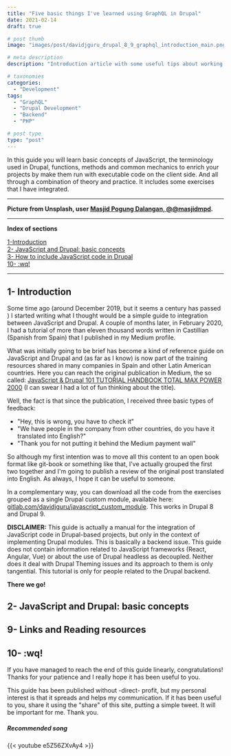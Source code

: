```yaml
---
title: "Five basic things I've learned using GraphQL in Drupal"
date: 2021-02-14
draft: true

# post thumb
image: "images/post/davidjguru_drupal_8_9_graphql_introduction_main.png"

# meta description
description: "Introduction article with some useful tips about working with GraphQL and Drupal."

# taxonomies
categories:
  - "Development"
tags:
  - "GraphQL"
  - "Drupal Development"
  - "Backend"
  - "PHP"

# post type
type: "post"
---
```


In this guide you will learn basic concepts of JavaScript, the terminology used in Drupal, functions, methods and common mechanics to enrich your projects by make them run with executable code on the client side. And all through a combination of theory and practice. It includes some exercises that I have integrated.

--------------------------------------------------------------------------------------
**Picture from Unsplash, user [Masjid Pogung Dalangan, @@masjidmpd](https://unsplash.com/@masjidmpd).**


---------------------------------------------------------------------------------

**Index of sections**
<!-- TOC -->
[1-Introduction](#1--introduction)  
[2- JavaScript and Drupal: basic concepts](#2--javascript-and-drupal-basic-concepts)  
[3- How to include JavaScript code in Drupal](#3--how-to-include-javascript-code-in-drupal)  
[10- :wq!](#10--wq)


---------------------------------------------------------------------------------


## 1- Introduction

Some time ago (around December 2019, but it seems a century has passed ) I started writing what I thought would be a simple guide to integration between JavaScript and Drupal. A couple of months later, in February 2020, I had a tutorial of more than eleven thousand words written in Castillian (Spanish from Spain) that I published in my Medium profile.

What was initially going to be brief has become a kind of reference guide on JavaScript and Drupal and (as far as I know) is now part of the training resources shared in many companies in Spain and other Latin American countries. Here you can reach the original publication in Medium, the so called: [JavaScript & Drupal 101 TUTORIAL HANDBOOK TOTAL MAX POWER 2000](https://medium.com/@davidjguru/javascript-drupal-101-tutorial-handbook-total-max-power-2000-a137326fea6a) (I can swear I had a lot of fun thinking about the title).

Well, the fact is that since the publication, I received three basic types of feedback:

  * "Hey, this is wrong, you have to check it"
  * "We have people in the company from other countries, do you have it translated into English?"
  * "Thank you for not putting it behind the Medium payment wall"

So although my first intention was to move all this content to an open book format like git-book or something like that, I've actually grouped the first two together and I'm going to publish a review of the original post translated into English. As always, I hope it can be useful to someone.

In a complementary way, you can download all the code from the exercises grouped as a single Drupal custom module, available here: [gitlab.com/davidjguru/javascript_custom_module](https://gitlab.com/davidjguru/javascript_custom_module). This works in Drupal 8 and Drupal 9.

__DISCLAIMER:__ This guide is actually a manual for the integration of JavaScript code in Drupal-based projects, but only in the context of implementing Drupal modules. This is basically a backend issue. This guide does not contain information related to JavaScript frameworks (React, Angular, Vue) or about the use of Drupal headless as decoupled. Neither does it deal with Drupal Theming issues and its approach to them is only tangential. This tutorial is only for people related to the Drupal backend.


**There we go!**

## 2- JavaScript and Drupal: basic concepts


## 9- Links and Reading resources

## 10- :wq!

If you have managed to reach the end of this guide linearly, congratulations! Thanks for your patience and I really hope it has been useful to you.

This guide has been published without -direct- profit, but my personal interest is that it spreads and helps my communication. If it has been useful to you, share it using the "share" of this site, putting a simple tweet. It will be important for me. Thank you.

##### Recommended song

{{< youtube e5Z56ZXvAy4 >}}
